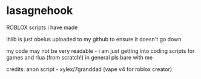 # lasagnehook
ROBLOX scripts i have made

lhlib is just obelus uploaded to my github to ensure it doesn't go down

my code may not be very readable - i am just getting into coding scripts for games and rlua (from scratch!) in general pls bare with me

credits:
anon script - xylex/7granddad (vape v4 for roblox creator)

